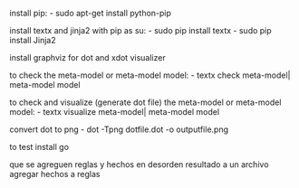 install pip: 
	- sudo apt-get install python-pip 

install textx and jinja2 with pip as su:
	- sudo pip install textx
	- sudo pip install Jinja2


install graphviz for dot and xdot visualizer

to check the meta-model or meta-model model:
	- textx check meta-model| meta-model model

to check and visualize (generate dot file) the meta-model or meta-model model:
	- textx visualize meta-model| meta-model model

convert dot to png
    - dot -Tpng dotfile.dot -o outputfile.png

to test install go

que se agreguen reglas y hechos en desorden
resultado a un archivo
agregar hechos a reglas


